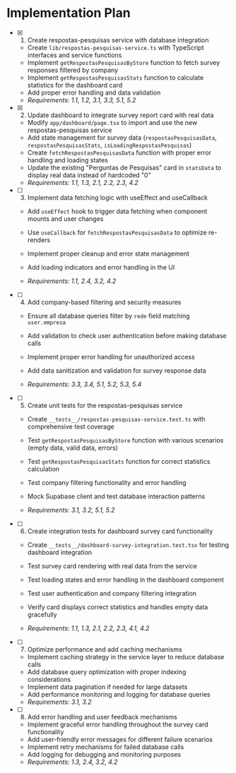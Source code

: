 # Implementation Plan

- [x] 1. Create respostas-pesquisas service with database integration


  - Create `lib/respostas-pesquisas-service.ts` with TypeScript interfaces and service functions
  - Implement `getRespostasPesquisasByStore` function to fetch survey responses filtered by company
  - Implement `getRespostasPesquisasStats` function to calculate statistics for the dashboard card
  - Add proper error handling and data validation
  - _Requirements: 1.1, 1.2, 3.1, 3.3, 5.1, 5.2_



- [x] 2. Update dashboard to integrate survey report card with real data

  - Modify `app/dashboard/page.tsx` to import and use the new respostas-pesquisas service
  - Add state management for survey data (`respostasPesquisasData`, `respostasPesquisasStats`, `isLoadingRespostasPesquisas`)
  - Create `fetchRespostasPesquisasData` function with proper error handling and loading states
  - Update the existing "Perguntas de Pesquisas" card in `statsData` to display real data instead of hardcoded "0"
  - _Requirements: 1.1, 1.3, 2.1, 2.2, 2.3, 4.2_



- [ ] 3. Implement data fetching logic with useEffect and useCallback
  - Add `useEffect` hook to trigger data fetching when component mounts and user changes
  - Use `useCallback` for `fetchRespostasPesquisasData` to optimize re-renders
  - Implement proper cleanup and error state management
  - Add loading indicators and error handling in the UI


  - _Requirements: 1.1, 2.4, 3.2, 4.2_

- [ ] 4. Add company-based filtering and security measures
  - Ensure all database queries filter by `rede` field matching `user.empresa`
  - Add validation to check user authentication before making database calls


  - Implement proper error handling for unauthorized access
  - Add data sanitization and validation for survey response data
  - _Requirements: 3.3, 3.4, 5.1, 5.2, 5.3, 5.4_

- [ ] 5. Create unit tests for the respostas-pesquisas service
  - Create `__tests__/respostas-pesquisas-service.test.ts` with comprehensive test coverage


  - Test `getRespostasPesquisasByStore` function with various scenarios (empty data, valid data, errors)
  - Test `getRespostasPesquisasStats` function for correct statistics calculation
  - Test company filtering functionality and error handling
  - Mock Supabase client and test database interaction patterns
  - _Requirements: 3.1, 3.2, 5.1, 5.2_



- [ ] 6. Create integration tests for dashboard survey card functionality
  - Create `__tests__/dashboard-survey-integration.test.tsx` for testing dashboard integration
  - Test survey card rendering with real data from the service
  - Test loading states and error handling in the dashboard component
  - Test user authentication and company filtering integration



  - Verify card displays correct statistics and handles empty data gracefully
  - _Requirements: 1.1, 1.3, 2.1, 2.2, 2.3, 4.1, 4.2_

- [ ] 7. Optimize performance and add caching mechanisms
  - Implement caching strategy in the service layer to reduce database calls
  - Add database query optimization with proper indexing considerations
  - Implement data pagination if needed for large datasets
  - Add performance monitoring and logging for database queries
  - _Requirements: 3.1, 3.2_

- [ ] 8. Add error handling and user feedback mechanisms
  - Implement graceful error handling throughout the survey card functionality
  - Add user-friendly error messages for different failure scenarios
  - Implement retry mechanisms for failed database calls
  - Add logging for debugging and monitoring purposes
  - _Requirements: 1.3, 2.4, 3.2, 4.2_